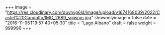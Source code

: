 +++
image = "https://res.cloudinary.com/duvnvg6ld/image/upload/v1674168039/2022/Castel%20Gandolfo/IMG_2689_sqjwnm.jpg"
showonlyimage = false
date = "2016-11-05T19:57:40+05:30"
title = "Lago Albano"
draft = false
weight = 999996
+++
